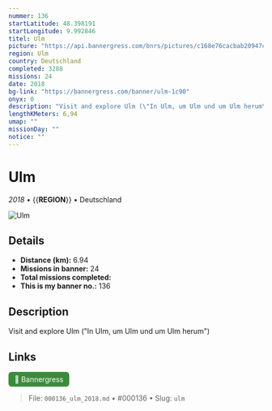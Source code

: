 ```yaml
---
nummer: 136
startLatitude: 48.398191
startLongitude: 9.992846
titel: Ulm
picture: "https://api.bannergress.com/bnrs/pictures/c168e76cacbab20947c2738285331279"
region: Ulm
country: Deutschland
completed: 3288
missions: 24
date: 2018
bg-link: "https://bannergress.com/banner/ulm-1c90"
onyx: 0
description: "Visit and explore Ulm (\"In Ulm, um Ulm und um Ulm herum\")"
lengthKMeters: 6,94
umap: ""
missionDay: ""
notice: ""
---
```

# Ulm

*2018* • {{__REGION__}} • Deutschland

![Ulm](https://api.bannergress.com/bnrs/pictures/c168e76cacbab20947c2738285331279)



## Details
- **Distance (km):** 6.94
- **Missions in banner:** 24
- **Total missions completed:** 
- **This is my banner no.:** 136



## Description
Visit and explore Ulm ("In Ulm, um Ulm und um Ulm herum")



## Links
<a href="https://bannergress.com/banner/ulm-1c90" target="_blank" style="display:inline-block;margin-right:8px;padding:6px 12px;background:#3c8b3c;color:#fff;text-decoration:none;border-radius:6px;">🔗 Bannergress</a>



> File: `000136_ulm_2018.md` • #000136 • Slug: `ulm`
